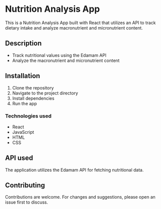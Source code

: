 # Nutrition Analysis App

This is a Nutrition Analysis App built with React that utilizes an API to track dietary intake and analyze macronutrient and micronutrient content.

## Description

- Track nutritional values using the Edamam API
- Analyze the macronutrient and micronutrient content

## Installation

1. Clone the repository
2. Navigate to the project directory
3. Install dependencies
4. Run the app

### Technologies used

- React
- JavaScript
- HTML
- CSS

## API used

The application utilizes the Edamam API for fetching nutritional data.

## Contributing

Contributions are welcome. For changes and suggestions, please open an issue first to discuss.
